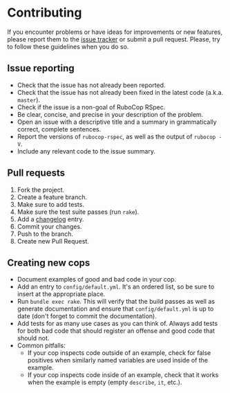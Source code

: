 # Contributing

If you encounter problems or have ideas for improvements or new features, please report them to the [issue tracker](https://github.com/rubocop/rubocop-rspec/issues) or submit a pull request. Please, try to follow these guidelines when you do so.

## Issue reporting

* Check that the issue has not already been reported.
* Check that the issue has not already been fixed in the latest code (a.k.a. `master`).
* Check if the issue is a non-goal of RuboCop RSpec.
* Be clear, concise, and precise in your description of the problem.
* Open an issue with a descriptive title and a summary in grammatically correct, complete sentences.
* Report the versions of `rubocop-rspec`, as well as the output of `rubocop -V`.
* Include any relevant code to the issue summary.

## Pull requests

1.  Fork the project.
2.  Create a feature branch.
3.  Make sure to add tests.
4.  Make sure the test suite passes (run `rake`).
5.  Add a [changelog](https://github.com/rubocop/rubocop-rspec/blob/master/CHANGELOG.md) entry.
6.  Commit your changes.
7.  Push to the branch.
8.  Create new Pull Request.

## Creating new cops

* Document examples of good and bad code in your cop.
* Add an entry to `config/default.yml`. It's an ordered list, so be sure to insert at the appropriate place.
* Run `bundle exec rake`. This will verify that the build passes as well as generate documentation and ensure that `config/default.yml` is up to date (don't forget to commit the documentation).
* Add tests for as many use cases as you can think of. Always add tests for both bad code that should register an offense and good code that should not.
* Common pitfalls:
  * If your cop inspects code outside of an example, check for false positives when similarly named variables are used inside of the example.
  * If your cop inspects code inside of an example, check that it works when the example is empty (empty `describe`, `it`, etc.).
